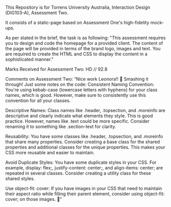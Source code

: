 This Repository is for Torrens University Australia, Interaction Design (DIG103-A), Assessment Two. 

It consists of a static-page based on Assessment One's high-fidelity mock-ups. 

As per stated in the brief, the task is as following:
"This assessment requires you to design and code the homepage for a provided client. The content of the page will be provided in terms of the brand logo, images and text. You are required to create the HTML and CSS to display the content in a sophisticated manner."

Marks Received for Assessment Two:
HD // 92.8

Comments on Assessment Two:
“Nice work Leonora!! 👏 Smashing it through! Just some notes on the code: Consistent Naming Convention: You're using kebab-case (lowercase letters with hyphens) for your class names, which is good. However, make sure to consistently use this convention for all your classes.  

Descriptive Names: Class names like .header, .topsection, and .moreinfo are descriptive and clearly indicate what elements they style. This is good practice. However, names like .text could be more specific. Consider renaming it to something like .section-text for clarity. 

Reusability: You have some classes like .header, .topsection, and .moreinfo that share many properties. Consider creating a base class for the shared properties and additional classes for the unique properties. This makes your CSS more reusable and easier to maintain.  

Avoid Duplicate Styles: You have some duplicate styles in your CSS. For example, display: flex;, justify-content: center;, and align-items: center; are repeated in several classes. Consider creating a utility class for these shared styles. 

Use object-fit: cover: If you have images in your CSS that need to maintain their aspect ratio while filling their parent element, consider using object-fit: cover; on those images. 👏” 
